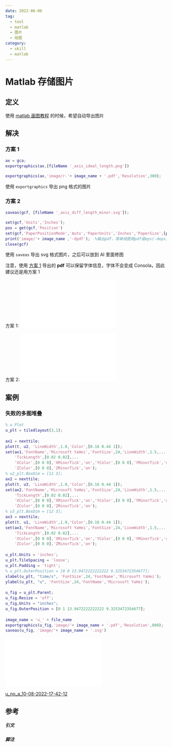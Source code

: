 ```yaml
---
date: 2022-06-06
tag:
  - tool
  - matlab
  - 图片
  - 绘图
category:
  - skill
  - matlab
---
```



# Matlab 存储图片


## 定义

使用 [matlab 画图教程](./matlab-画图教程.md) 的时候，希望自动导出图片

## 解决

### 方案 1

```matlab
ax = gca;
exportgraphics(ax,[fileName '_axis_ideal_length.png'])
```

```matlab
exportgraphics(ax,'image/r-'+ image_name + '.pdf','Resolution',300);
```

使用 `exportgraphics` 导出 png 格式的图片

### 方案 2

```matlab
saveas(gcf, [fileName '_axis_diff_length_minor.svg']);
```

```matlab
set(gcf,'Units','Inches');
pos = get(gcf,'Position')
set(gcf,'PaperPositionMode','Auto','PaperUnits','Inches','PaperSize',[pos(3), pos(4)])
print('image/'+ image_name ,'-dpdf');  %输出pdf，简单线图用pdf或eps(-deps)，AI打开编辑
close(gcf)
```

使用 `saveas` 导出 svg 格式图片，之后可以放到 AI 里面修图

注意，使用 [方案 1](./#方案-1) 导出的 **pdf** 可以保留字体信息，字体不会变成 Consola，因此建议还是用方案 1

方案 1: ![r-e_no_a_10-08-2022-17-42-12](./assets/r-e_no_a_10-08-2022-17-42-12.pdf)

方案 2: ![e_no_a_10-08-2022-17-42-12](./assets/e_no_a_10-08-2022-17-42-12.pdf)
## 案例

### 失败的多图堆叠

```matlab
% u Plot
u_plt = tiledlayout(3,1);

ax1 = nexttile;
plot(t, u2, 'LineWidth',1.0,'Color',[0.16 0.44 1]);
set(ax1,'FontName','Microsoft YaHei','FontSize',24,'LineWidth',1.5,...
    'TickLength',[0.02 0.02],...
    'XColor',[0 0 0],'XMinorTick','on','YColor',[0 0 0],'YMinorTick','on',...
    'ZColor',[0 0 0],'ZMinorTick','on');
% u2_plt.BoxDim = [12 3];
ax2 = nexttile;
plot(t, u3, 'LineWidth',1.0,'Color',[0.16 0.44 1]);
set(ax2,'FontName','Microsoft YaHei','FontSize',24,'LineWidth',1.5,...
    'TickLength',[0.02 0.02],...
    'XColor',[0 0 0],'XMinorTick','on','YColor',[0 0 0],'YMinorTick','on',...
    'ZColor',[0 0 0],'ZMinorTick','on');
% u3_plt.BoxDim = [12 3];
ax3 = nexttile;
plot(t, u1, 'LineWidth',1.0,'Color',[0.16 0.44 1]);
set(ax3,'FontName','Microsoft YaHei','FontSize',24,'LineWidth',1.5,...
    'TickLength',[0.02 0.02],...
    'XColor',[0 0 0],'XMinorTick','on','YColor',[0 0 0],'YMinorTick','on',...
    'ZColor',[0 0 0],'ZMinorTick','on');

u_plt.Units = 'inches';
u_plt.TileSpacing = 'loose';
u_plt.Padding = 'tight';
% u_plt.OuterPosition = [0 0 13.9472222222222 9.3253472354677];
xlabel(u_plt, "time/s", 'FontSize',24,'FontName','Microsoft YaHei');
ylabel(u_plt, "u", 'FontSize',24,'FontName','Microsoft YaHei');

u_fig = u_plt.Parent;
u_fig.Resize = 'off';
u_fig.Units = "inches";
u_fig.OuterPosition = [0 1 13.9472222222222 9.3253472354677];

image_name = 'u_' + file_name
exportgraphics(u_fig,'image/'+ image_name + '.pdf','Resolution',800);
saveas(u_fig, 'image/'+ image_name + '.svg')
```

![u_no_a_10-08-2022-17-42-12](./assets/u_no_a_10-08-2022-17-42-12.pdf)

[u_no_a_10-08-2022-17-42-12](./assets/u_no_a_10-08-2022-17-42-12.svg)


## 参考

##### 引文
##### 脚注
